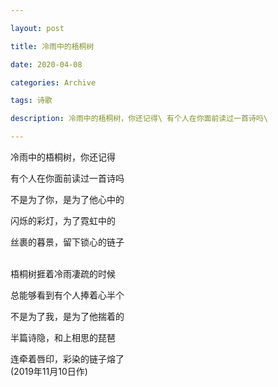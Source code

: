 ```yaml
---

layout: post

title: 冷雨中的梧桐树

date: 2020-04-08

categories: Archive

tags: 诗歌

description: 冷雨中的梧桐树，你还记得\ 有个人在你面前读过一首诗吗\

---
```


冷雨中的梧桐树，你还记得  

有个人在你面前读过一首诗吗   

不是为了你，是为了他心中的  

闪烁的彩灯，为了霓虹中的  

丝裹的暮景，留下锁心的链子  
<br/>


梧桐树捱着冷雨凄疏的时候  

总能够看到有个人捧着心半个  

不是为了我，是为了他揣着的  

半篇诗隐，和上相思的琵琶  

连牵着唇印，彩染的链子熔了
<br/>
(2019年11月10日作)
